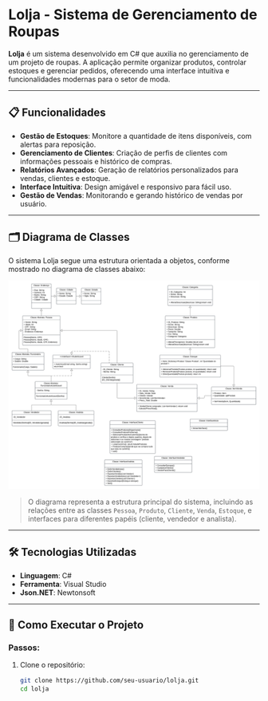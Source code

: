 # Lolja - Sistema de Gerenciamento de Roupas

**Lolja** é um sistema desenvolvido em C# que auxilia no gerenciamento de um projeto de roupas. A aplicação permite organizar produtos, controlar estoques e gerenciar pedidos, oferecendo uma interface intuitiva e funcionalidades modernas para o setor de moda.

---

## 📋 Funcionalidades

- **Gestão de Estoques**: Monitore a quantidade de itens disponíveis, com alertas para reposição.
- **Gerenciamento de Clientes**: Criação de perfis de clientes com informações pessoais e histórico de compras.
- **Relatórios Avançados**: Geração de relatórios personalizados para vendas, clientes e estoque.
- **Interface Intuitiva**: Design amigável e responsivo para fácil uso.
- **Gestão de Vendas**: Monitorando e gerando histórico de vendas por usuário.

---

## 🗂️ Diagrama de Classes

O sistema Lolja segue uma estrutura orientada a objetos, conforme mostrado no diagrama de classes abaixo:

![Diagrama de Classes - Lolja](Diagrama_de_Classe-Lolja.png)

> O diagrama representa a estrutura principal do sistema, incluindo as relações entre as classes `Pessoa`, `Produto`, `Cliente`, `Venda`, `Estoque`, e interfaces para diferentes papéis (cliente, vendedor e analista).

---

## 🛠️ Tecnologias Utilizadas

- **Linguagem**: C#
- **Ferramenta**: Visual Studio
- **Json.NET**: Newtonsoft


---

## 🚀 Como Executar o Projeto

### Passos:
1. Clone o repositório:
   ```bash
   git clone https://github.com/seu-usuario/lolja.git
   cd lolja

